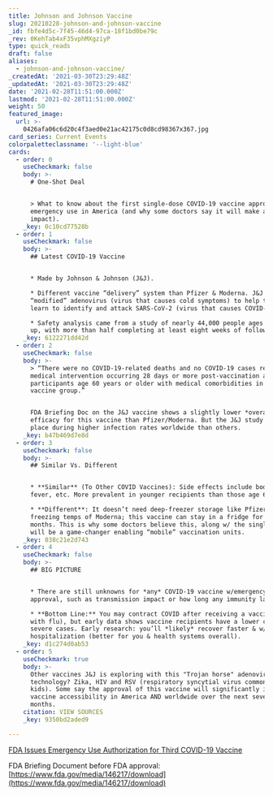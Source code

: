 ```yaml
---
title: Johnson and Johnson Vaccine
slug: 20210228-johnson-and-johnson-vaccine
_id: fbfe4d5c-7f45-46d4-97ca-18f1bd0be79c
_rev: 0KehTab4xF35vphMXgziyP
type: quick_reads
draft: false
aliases:
  - johnson-and-johnson-vaccine/
_createdAt: '2021-03-30T23:29:48Z'
_updatedAt: '2021-03-30T23:29:48Z'
date: '2021-02-28T11:51:00.000Z'
lastmod: '2021-02-28T11:51:00.000Z'
weight: 50
featured_image:
  url: >-
    0426afa06c6d20c4f3aed0e21ac42175c0d8cd98367x367.jpg
card_series: Current Events
colorpaletteclassname: '--light-blue'
cards:
  - order: 0
    useCheckmark: false
    body: >-
      # One-Shot Deal


      > What to know about the first single-dose COVID-19 vaccine approved for
      emergency use in America (and why some doctors say it will make a “huge”
      impact).
    _key: 0c10cd77528b
  - order: 1
    useCheckmark: false
    body: >-
      ## Latest COVID-19 Vaccine


      * Made by Johnson & Johnson (J&J).

      * Different vaccine “delivery” system than Pfizer & Moderna. J&J uses a
      “modified” adenovirus (virus that causes cold symptoms) to help the body
      learn to identify and attack SARS-CoV-2 (virus that causes COVID-19).

      * Safety analysis came from a study of nearly 44,000 people ages 18 and
      up, with more than half completing at least eight weeks of follow-up.
    _key: 6122271dd42d
  - order: 2
    useCheckmark: false
    body: >-
      > “There were no COVID-19-related deaths and no COVID-19 cases requiring
      medical intervention occurring 28 days or more post-vaccination among
      participants age 60 years or older with medical comorbidities in the
      vaccine group.”


      FDA Briefing Doc on the J&J vaccine shows a slightly lower *overall*
      efficacy for this vaccine than Pfizer/Moderna. But the J&J study took
      place during higher infection rates worldwide than others.
    _key: b47b469d7e8d
  - order: 3
    useCheckmark: false
    body: >-
      ## Similar Vs. Different


      * **Similar** (To Other COVID Vaccines): Side effects include body aches,
      fever, etc. More prevalent in younger recipients than those age 60-and-up.

      * **Different**: It doesn’t need deep-freezer storage like Pfizer OR the
      freezing temps of Moderna; this vaccine can stay in a fridge for about 3
      months. This is why some doctors believe this, along w/ the single dose,
      will be a game-changer enabling “mobile” vaccination units.
    _key: 038c21e2d743
  - order: 4
    useCheckmark: false
    body: >-
      ## BIG PICTURE


      * There are still unknowns for *any* COVID-19 vaccine w/emergency use
      approval, such as transmission impact or how long any immunity lasts.

      * **Bottom Line:** You may contract COVID after receiving a vaccine (as
      with flu), but early data shows vaccine recipients have a lower chance of
      severe cases. Early research: you’ll *likely* recover faster & w/out
      hospitalization (better for you & health systems overall).
    _key: d1c274d0ab53
  - order: 5
    useCheckmark: true
    body: >-
      Other vaccines J&J is exploring with this "Trojan horse" adenovirus
      technology? Zika, HIV and RSV (respiratory syncytial virus common in
      kids). Some say the approval of this vaccine will significantly increase
      vaccine accessibility in America AND worldwide over the next several
      months.
    citation: VIEW SOURCES
    _key: 9350bd2aded9

---
```

[FDA Issues Emergency Use Authorization for Third COVID-19 Vaccine](https://www.fda.gov/news-events/press-announcements/fda-issues-emergency-use-authorization-third-covid-19-vaccine)

FDA Briefing Document before FDA approval: [https://www.fda.gov/media/146217/download](https://www.fda.gov/media/146217/download)